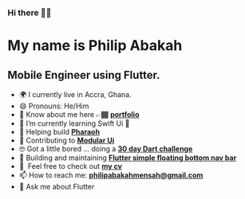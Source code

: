 ### Hi there 👋🏾

My name is Philip Abakah
====================================

Mobile Engineer using Flutter.
-------------------------

- 🌍 I currently live in Accra, Ghana.
- 😄 Pronouns: He/Him
- 📄 Know about me here 👉🏾 **[portfolio](https://philipwrites.codes)**
- 🌱 I’m currently learning Swift Ui 🍎
- 🌱 Helping build **[Pharaoh](https://github.com/pharaoh-dart)**
- 🤗 Contributing to **[Modular Ui](https://github.com/opxica/modular-ui)**
-  🤓 Got a little bored ... doing a **[30 day Dart challenge](https://github.com/Strange-Philip/dart_challenge/tree/main)**
- 👯 Building and maintaining **[Flutter simple floating bottom nav bar](https://pub.dev/packages/simple_floating_bottom_nav_bar)**
- 🤝  Feel free to check out **[my cv](https://drive.google.com/file/d/1hLtYFvgm1Qv8aHYSBLFmh0mr4xsNj4yU/view?usp=sharing)**
- 📫 How to reach me: **philipabakahmensah@gmail.com**
- 💬 Ask me about Flutter
